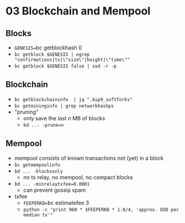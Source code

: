03 Blockchain and Mempool
===

Blocks
---
* `GENESIS=`bc getblockhash 0` `
* `bc getblock $GENESIS | egrep "confirmations|tx|\"size\"|height|\"time\""`
* `bc getblock $GENESIS false | xxd -r -p`

Blockchain
---
* `bc getblockchaininfo  | jq ".bip9_softforks"`
* `bc getmininginfo | grep networkhashps`
* "pruning"
    * only save the last n MB of blocks
    * `bd ... -prune=n`

Mempool
---
* mempool consists of known transactions
    not (yet) in a block
* `bc getmempoolinfo`
* `bd ... -blocksonly`
    * no tx relay, no mempool,
        no compact blocks
* `bd ... -minrelaytxfee=0.0001`
    * can prevent gossip spam
* txfee
    * `FEEPERKB=`bc estimatefee 3` `
    * `python -c "print 960 * $FEEPERKB * 1.0/4, 'approx. USD per median tx'"`
